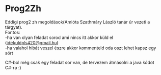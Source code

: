 # Prog2Zh
Eddigi prog2 zh megoldások(Amióta Szathmáry László tanár úr vezeti a tárgyat). <br />
Fontos: <br />
-ha van olyan feladat sorod ami nincs itt akkor küld el (idekuldpls420@gmail.hu) <br />
-ha valahol hibát veszel észre akkor kommenteld oda oszt lehet kapsz egy sört <br />

C#-bol még csak egy feladat sor van, de tervezem átmásolni a java kódot C#-ra :)
